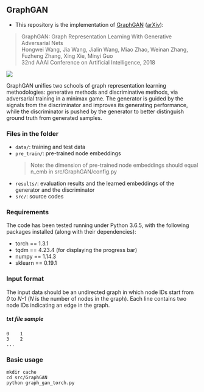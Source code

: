 ## GraphGAN

- This repository is the implementation of [GraphGAN](https://www.aaai.org/ocs/index.php/AAAI/AAAI18/paper/view/16611) ([arXiv](https://arxiv.org/abs/1711.08267)):
> GraphGAN: Graph Representation Learning With Generative Adversarial Nets  
Hongwei Wang, Jia Wang, Jialin Wang, Miao Zhao, Weinan Zhang, Fuzheng Zhang, Xing Xie, Minyi Guo  
32nd AAAI Conference on Artificial Intelligence, 2018

![](https://github.com/hwwang55/GraphGAN/blob/master/framework.jpg)

GraphGAN unifies two schools of graph representation learning methodologies: generative methods and discriminative methods, via adversarial training in a minimax game.
The generator is guided by the signals from the discriminator and improves its generating performance, while the discriminator is pushed by the generator to better distinguish ground truth from generated samples.
	


### Files in the folder
- `data/`: training and test data
- `pre_train/`: pre-trained node embeddings
  > Note: the dimension of pre-trained node embeddings should equal n_emb in src/GraphGAN/config.py
- `results/`: evaluation results and the learned embeddings of the generator and the discriminator
- `src/`: source codes


### Requirements
The code has been tested running under Python 3.6.5, with the following packages installed (along with their dependencies):

- torch == 1.3.1
- tqdm == 4.23.4 (for displaying the progress bar)
- numpy == 1.14.3
- sklearn == 0.19.1


### Input format
The input data should be an undirected graph in which node IDs start from *0* to *N-1* (*N* is the number of nodes in the graph). Each line contains two node IDs indicating an edge in the graph.

##### txt file sample

```0	1```  
```3	2```  
```...```


### Basic usage
```mkdir cache```   
```cd src/GraphGAN```  
```python graph_gan_torch.py```

